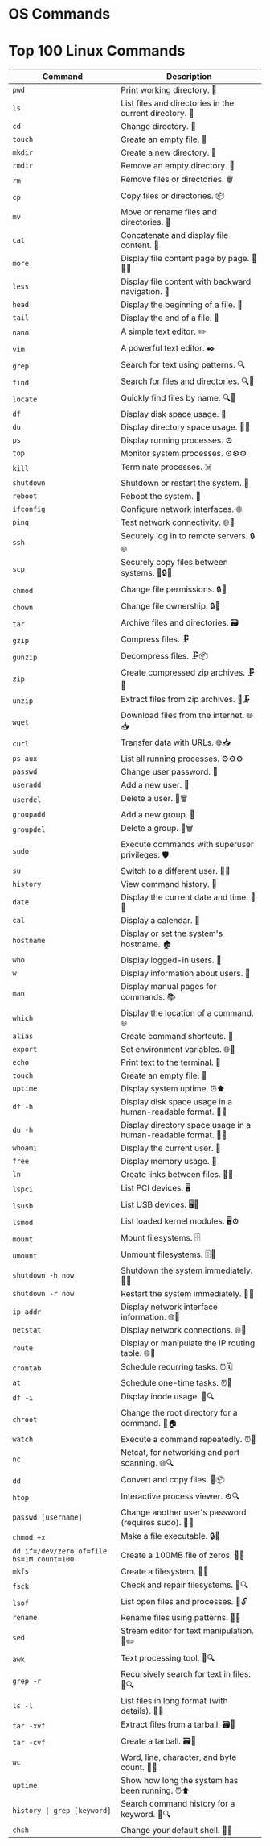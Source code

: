 <!-- Title -->
# OS Commands

# Top 100 Linux Commands

| Command                                         | Description                                       |
| ----------------------------------------------- | ------------------------------------------------- |
| `pwd`                                           | Print working directory. 💼                        |
| `ls`                                            | List files and directories in the current directory. 📂 |
| `cd`                                            | Change directory. 📁                              |
| `touch`                                         | Create an empty file. 📄                          |
| `mkdir`                                         | Create a new directory. 📁                       |
| `rmdir`                                         | Remove an empty directory. 📁                    |
| `rm`                                            | Remove files or directories. 🗑️                   |
| `cp`                                            | Copy files or directories. 📦                     |
| `mv`                                            | Move or rename files and directories. 🔄          |
| `cat`                                           | Concatenate and display file content. 📃         |
| `more`                                          | Display file content page by page. 📄📄📄         |
| `less`                                          | Display file content with backward navigation. 📄  |
| `head`                                          | Display the beginning of a file. 📜              |
| `tail`                                          | Display the end of a file. 📜                    |
| `nano`                                          | A simple text editor. ✏️                         |
| `vim`                                           | A powerful text editor. ✒️                       |
| `grep`                                          | Search for text using patterns. 🔍                |
| `find`                                          | Search for files and directories. 🔍📁            |
| `locate`                                        | Quickly find files by name. 🔍📁                 |
| `df`                                            | Display disk space usage. 💽                     |
| `du`                                            | Display directory space usage. 📂💽               |
| `ps`                                            | Display running processes. ⚙️                   |
| `top`                                           | Monitor system processes. ⚙️⚙️⚙️              |
| `kill`                                          | Terminate processes. ☠️                          |
| `shutdown`                                      | Shutdown or restart the system. 🚀              |
| `reboot`                                        | Reboot the system. 🔄                           |
| `ifconfig`                                      | Configure network interfaces. 🌐                |
| `ping`                                          | Test network connectivity. 🌐📶                  |
| `ssh`                                           | Securely log in to remote servers. 🔒🌐          |
| `scp`                                           | Securely copy files between systems. 📁🔒🌐      |
| `chmod`                                         | Change file permissions. 🔒📄                   |
| `chown`                                         | Change file ownership. 🔒📄                     |
| `tar`                                           | Archive files and directories. 🗃️              |
| `gzip`                                          | Compress files. 🗜️                             |
| `gunzip`                                        | Decompress files. 🗜️📦                        |
| `zip`                                           | Create compressed zip archives. 🗜️📁           |
| `unzip`                                         | Extract files from zip archives. 📁🗜️           |
| `wget`                                          | Download files from the internet. 🌐📥         |
| `curl`                                          | Transfer data with URLs. 🌐📥                   |
| `ps aux`                                        | List all running processes. ⚙️⚙️⚙️            |
| `passwd`                                        | Change user password. 🔑                         |
| `useradd`                                       | Add a new user. 👤                              |
| `userdel`                                       | Delete a user. 👤🗑️                             |
| `groupadd`                                      | Add a new group. 👥                            |
| `groupdel`                                      | Delete a group. 👥🗑️                           |
| `sudo`                                          | Execute commands with superuser privileges. 🛡️   |
| `su`                                            | Switch to a different user. 👤🔄                 |
| `history`                                       | View command history. 📜                        |
| `date`                                          | Display the current date and time. 📅⏰          |
| `cal`                                           | Display a calendar. 📅                         |
| `hostname`                                      | Display or set the system's hostname. 🏠        |
| `who`                                           | Display logged-in users. 👥                     |
| `w`                                             | Display information about users. 👥             |
| `man`                                           | Display manual pages for commands. 📚            |
| `which`                                         | Display the location of a command. 🌐            |
| `alias`                                         | Create command shortcuts. 📝                     |
| `export`                                        | Set environment variables. 🌐🔧                  |
| `echo`                                          | Print text to the terminal. 📄                  |
| `touch`                                         | Create an empty file. 📄                       |
| `uptime`                                        | Display system uptime. ⏰⬆                    |
| `df -h`                                         | Display disk space usage in a human-readable format. 💽📂  |
| `du -h`                                         | Display directory space usage in a human-readable format. 📂💽  |
| `whoami`                                        | Display the current user. 👤                    |
| `free`                                          | Display memory usage. 🧠                      |
| `ln`                                            | Create links between files. 📂🔗              |
| `lspci`                                         | List PCI devices. 🖥️                          |
| `lsusb`                                         | List USB devices. 🖥️🔌                      |
| `lsmod`                                         | List loaded kernel modules. 🖥️⚙️            |
| `mount`                                         | Mount filesystems. 🗄️                       |
| `umount`                                        | Unmount filesystems. 🗄️📁                 |
| `shutdown -h now`                               | Shutdown the system immediately. 🚀📴          |
| `shutdown -r now`                               | Restart the system immediately. 🚀🔄         |
| `ip addr`                                       | Display network interface information. 🌐📶     |
| `netstat`                                       | Display network connections. 🌐🔗             |
| `route`                                         | Display or manipulate the IP routing table. 🌐🚧 |
| `crontab`                                       | Schedule recurring tasks. ⏰🗓️             |
| `at`                                            | Schedule one-time tasks. ⏰📆              |
| `df -i`                                         | Display inode usage. 📁🔍                    |
| `chroot`                                       | Change the root directory for a command. 📁🏠    |
| `watch`                                         | Execute a command repeatedly. ⏰🔄            |
| `nc`                                            | Netcat, for networking and port scanning. 🌐🔍  |
| `dd`                                            | Convert and copy files. 📄📦                 |
| `htop`                                          | Interactive process viewer. ⚙️🔍             |
| `passwd [username]`                            | Change another user's password (requires sudo). 🔑👤  |
| `chmod +x`                                      | Make a file executable. 🔒📄                  |
| `dd if=/dev/zero of=file bs=1M count=100`       | Create a 100MB file of zeros. 📄🔢           |
| `mkfs`                                          | Create a filesystem. 📂📄                 |
| `fsck`                                          | Check and repair filesystems. 📂🔍         |
| `lsof`                                          | List open files and processes. 📂🔓        |
| `rename`                                        | Rename files using patterns. 📂🔠         |
| `sed`                                           | Stream editor for text manipulation. 📃✏️    |
| `awk`                                           | Text processing tool. 📃🔍               |
| `grep -r`                                       | Recursively search for text in files. 📂🔍   |
| `ls -l`                                         | List files in long format (with details). 📂📜  |
| `tar -xvf`                                      | Extract files from a tarball. 🗃️📂          |
| `tar -cvf`                                      | Create a tarball. 🗃️📄                    |
| `wc`                                            | Word, line, character, and byte count. 📄🔢  |
| `uptime`                                       | Show how long the system has been running. ⏰⬆ |
| `history \| grep [keyword] `                     | Search command history for a keyword. 📜🔍    |
| `chsh`                                          | Change your default shell. 📄🔄             |

